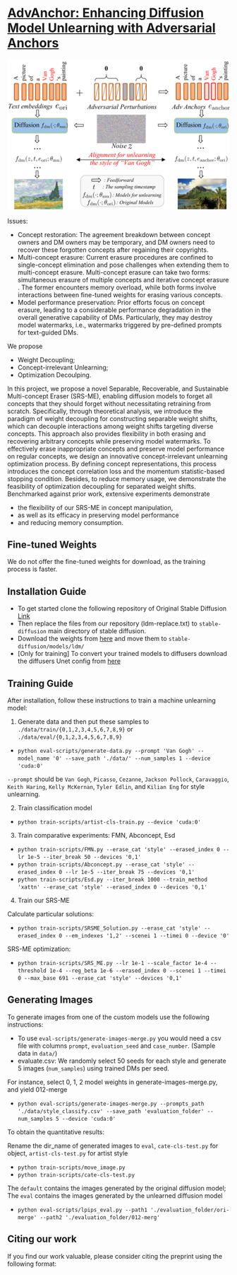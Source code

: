 # [AdvAnchor: Enhancing Diffusion Model Unlearning with Adversarial Anchors]()
 
<div align='center'>
<img src = 'images/AdvAnchor.pdf'>
</div>

Issues: 
* Concept restoration: The agreement breakdown between concept owners and DM owners may be temporary, and DM owners need to recover these forgotten concepts after regaining their copyrights.
* Multi-concept erasure: Current erasure procedures are confined to single-concept elimination and pose challenges when extending them to multi-concept erasure. Multi-concept erasure can take two forms: simultaneous erasure of multiple concepts and iterative concept erasure . The former encounters memory overload, while both forms involve interactions between fine-tuned weights for erasing various concepts.
* Model performance preservation: Prior efforts focus on concept erasure, leading to a considerable performance degradation in the overall generative capability of DMs. Particularly, they may destroy model watermarks, i.e., watermarks triggered by pre-defined prompts for text-guided DMs.


We propose 
* Weight Decoupling;
* Concept-irrelevant Unlearning;
* Optimization Decoulping.

In this project, we propose a novel Separable, Recoverable, and Sustainable Multi-concept Eraser (SRS-ME), enabling diffusion models to forget all concepts that they should forget without necessitating retraining from scratch.
Specifically, through theoretical analysis, we introduce the paradigm of weight decoupling for constructing separable weight shifts, which can decouple interactions among weight shifts targeting diverse concepts.
This approach also provides flexibility in both erasing and recovering arbitrary concepts while preserving model watermarks.
To effectively erase inappropriate concepts and preserve model performance on regular concepts, we design an innovative concept-irrelevant unlearning optimization process.
By defining concept representations, this process introduces the concept correlation loss and the momentum statistic-based stopping condition.
Besides, to reduce memory usage, we demonstrate the feasibility of optimization decoupling for separated weight shifts.
Benchmarked against prior work, extensive experiments demonstrate 
* the flexibility of our SRS-ME in concept manipulation,
* as well as its efficacy in preserving model performance
* and reducing memory consumption.

## Fine-tuned Weights

We do not offer the fine-tuned weights for download, as the training process is faster.

## Installation Guide

* To get started clone the following repository of Original Stable Diffusion [Link](https://github.com/CompVis/stable-diffusion)
* Then replace the files from our repository (ldm-replace.txt) to `stable-diffusion` main directory of stable diffusion. 
* Download the weights from [here](https://huggingface.co/CompVis/stable-diffusion-v-1-4-original/resolve/main/sd-v1-4-full-ema.ckpt) and move them to `stable-diffusion/models/ldm/`
* [Only for training] To convert your trained models to diffusers download the diffusers Unet config from [here](https://huggingface.co/CompVis/stable-diffusion-v1-4/blob/main/unet/config.json)

## Training Guide

After installation, follow these instructions to train a machine unlearning model:

1. Generate data and then put these samples to `./data/train/{0,1,2,3,4,5,6,7,8,9}` or `./data/eval/{0,1,2,3,4,5,6,7,8,9}`

* `python eval-scripts/generate-data.py --prompt 'Van Gogh' --model_name '0' --save_path './data/' --num_samples 1 --device 'cuda:0'`

`--prompt` should be `Van Gogh`, `Picasso`, `Cezanne`, `Jackson Pollock`, `Caravaggio`, `Keith Haring`, `Kelly McKernan`, `Tyler Edlin`, and `Kilian Eng` for style unlearning.

2. Train classification model 
* `python train-scripts/artist-cls-train.py --device 'cuda:0'`

3. Train comparative experiments: FMN, Abconcept, Esd
* `python train-scripts/FMN.py --erase_cat 'style' --erased_index 0 --lr 1e-5 --iter_break 50 --devices '0,1'`
* `python train-scripts/Abconcept.py --erase_cat 'style' --erased_index 0 --lr 1e-5 --iter_break 75 --devices '0,1'`
* `python train-scripts/Esd.py --iter_break 1000 --train_method 'xattn' --erase_cat 'style' --erased_index 0 --devices '0,1'`

4. Train our SRS-ME

Calculate particular solutions:
* `python train-scripts/SRSME_Solution.py --erase_cat 'style' --erased_index 0 --em_indexes '1,2' --scenei 1 --timei 0 --device '0'`
  
SRS-ME optimization:
* `python train-scripts/SRS_ME.py --lr 1e-1 --scale_factor 1e-4 --threshold 1e-4 --reg_beta 1e-6 --erased_index 0 --scenei 1 --timei 0 --max_base 691 --erase_cat 'style' --devices '0,1'`

## Generating Images

To generate images from one of the custom models use the following instructions:

* To use `eval-scripts/generate-images-merge.py` you would need a csv file with columns `prompt`, `evaluation_seed` and `case_number`. (Sample data in `data/`)
* evaluate.csv: We randomly select 50 seeds for each style and generate 5 images (`num_samples`) using trained DMs per seed. 

For instance, select 0, 1, 2 model weights in generate-images-merge.py, and yield 012-merge
* `python eval-scripts/generate-images-merge.py --prompts_path './data/style_classify.csv' --save_path 'evaluation_folder' --num_samples 5 --device 'cuda:0'`



To obtain the quantitative results:

Rename the dir_name of generated images to `eval`, `cate-cls-test.py` for object, `artist-cls-test.py` for artist style
* `python train-scripts/move_image.py`
* `python train-scripts/cate-cls-test.py` 

The `default` contains the images generated by the original diffusion model; The `eval` contains the images generated by the unlearned diffusion model
* `python eval-scripts/lpips_eval.py --path1 './evaluation_folder/ori-merge' --path2 './evaluation_folder/012-merg'`
## Citing our work
If you find our work valuable, please consider citing the preprint using the following format:
```
```

